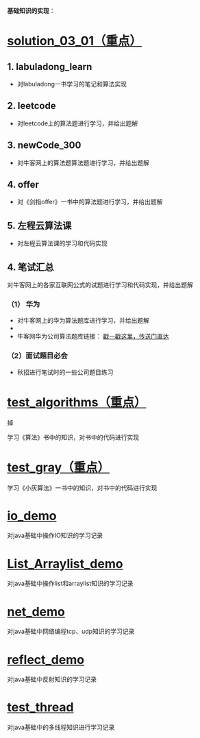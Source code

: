 **基础知识的实现**：

# [solution_03_01（重点）](https://github.com/can19960229/test_Algorithms_gray/tree/master/solution_03_01/src/main/java)

## 1. labuladong_learn  
- 对labuladong一书学习的笔记和算法实现

## 2. leetcode    
        
- 对leetcode上的算法题进行学习，并给出题解

## 3. newCode_300
- 对牛客网上的算法题算法题进行学习，并给出题解

## 4. offer
- 对《剑指offer》一书中的算法题进行学习，并给出题解
    
## 5. 左程云算法课
        
- 对左程云算法课的学习和代码实现
    
## 4. 笔试汇总
        
对牛客网上的各家互联网公式的试题进行学习和代码实现，并给出题解
    
### （1） 华为

- 对牛客网上的华为算法题库进行学习，并给出题解
- 
- 牛客网华为公司算法题库链接： [戳一戳这里，传送门直达](https://www.nowcoder.com/exam/oj/ta?tpId=37)

### （2）面试题目必会

- 秋招进行笔试时的一些公司题目练习



# [test_algorithms（重点）](https://github.com/can19960229/test_Algorithms_gray/tree/master/test_Algorithms/src)
掉
	
学习《算法》书中的知识，对书中的代码进行实现

# [test_gray（重点）](https://github.com/can19960229/test_Algorithms_gray/tree/master/test_gray)
	
学习《小灰算法》一书中的知识，对书中的代码进行实现


# [io_demo](https://github.com/can19960229/test_Algorithms_gray/tree/master/io_demo/src)
	
对java基础中操作IO知识的学习记录

# [List_Arraylist_demo](https://github.com/can19960229/test_Algorithms_gray/tree/master/List_Arraylist_demo/src)
	
对java基础中操作list和arraylist知识的学习记录

# [net_demo](https://github.com/can19960229/test_Algorithms_gray/tree/master/net_demo/src/main/java)
	
对java基础中网络编程tcp、udp知识的学习记录

# [reflect_demo](https://github.com/can19960229/test_Algorithms_gray/tree/master/Reflect_demo)
	
对java基础中反射知识的学习记录

# [test_thread](https://github.com/can19960229/test_Algorithms_gray/tree/master/test_thread)
	
对java基础中的多线程知识进行学习记录

